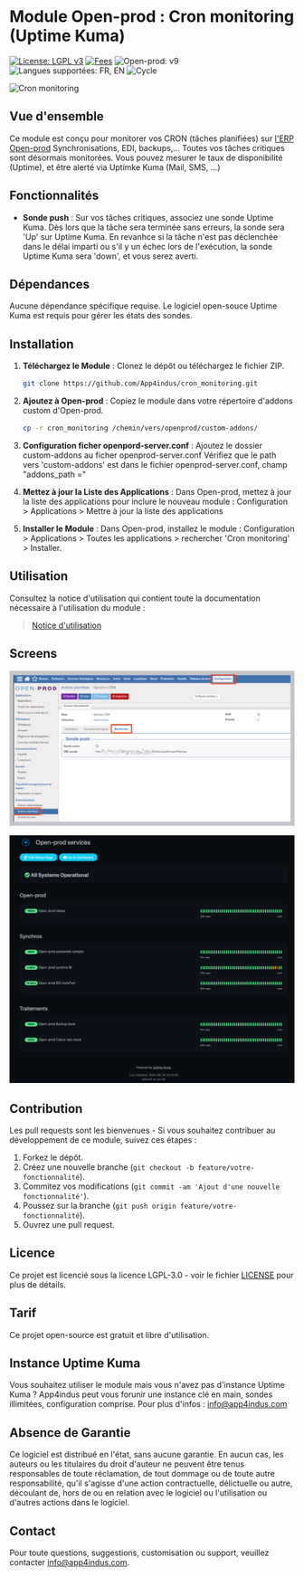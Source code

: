 # Module Open-prod : Cron monitoring (Uptime Kuma)

[![License: LGPL v3](https://img.shields.io/badge/License-LGPL_v3-blue.svg)](https://www.gnu.org/licenses/lgpl-3.0) [![Fees](https://img.shields.io/badge/Fees-No-green.svg)](https://github.com/votre-utilisateur/module-gestion-flotte) ![Open-prod: v9](https://img.shields.io/badge/Open--prod-v9-orange)
![Langues supportées: FR, EN](https://img.shields.io/badge/Langage-FR%20%7C%20EN-yellow)
![Cycle](https://img.shields.io/badge/Cycle-Release%20Candidat%201-purple)

<img src="https://app4indus.com/wp-content/uploads/2024/08/icon.png" alt="Cron monitoring" width="200"/>


## Vue d'ensemble

 Ce module est conçu pour monitorer vos CRON (tâches planifiées) sur [l'ERP Open-prod](https://open-prod.com/) Synchronisations, EDI, backups,... Toutes vos tâches critiques sont désormais monitorées.
 Vous pouvez mesurer le taux de disponibilité (Uptime), et être alerté via Uptimke Kuma (Mail, SMS, ...)


## Fonctionnalités

- **Sonde push** : Sur vos tâches critiques, associez une sonde Uptime Kuma. Dès lors que la tâche sera terminée sans erreurs, la sonde sera 'Up' sur Uptime Kuma. En revanhce si la tâche n'est pas déclenchée dans le délai imparti ou s'il y un échec lors de l'exécution, la sonde Uptime Kuma sera 'down', et vous serez averti.


## Dépendances

Aucune dépendance spécifique requise.
Le logiciel open-souce Uptime Kuma est requis pour gérer les états des sondes.

## Installation

1. **Téléchargez le Module** : Clonez le dépôt ou téléchargez le fichier ZIP.
    ```bash
    git clone https://github.com/App4indus/cron_monitoring.git
    ```

2. **Ajoutez à Open-prod** : Copiez le module dans votre répertoire d'addons custom d'Open-prod.
    ```bash
    cp -r cron_monitoring /chemin/vers/openprod/custom-addons/
    ```

3. **Configuration ficher openpord-server.conf** : Ajoutez le dossier custom-addons au ficher openprod-server.conf
   Vérifiez que le path vers 'custom-addons' est dans le fichier openprod-server.conf, champ "addons_path ="

4. **Mettez à jour la Liste des Applications** : Dans Open-prod, mettez à jour la liste des applications pour inclure le nouveau module : Configuration > Applications > Mettre à jour la liste des applications


5. **Installer le Module** : Dans Open-prod, installez le module : Configuration > Applications > Toutes les applications > rechercher 'Cron monitoring' > Installer.

## Utilisation

Consultez la notice d'utilisation qui contient toute la documentation nécessaire à l'utilisation du module : 

> [Notice d'utilisation](docs/user_manual_fr.md)

## Screens 

![Config cron](docs/img/config-cron.png)

![Uptime Kuma](docs/img/uptime-kuma.png)


## Contribution

Les pull requests sont les bienvenues - Si vous souhaitez contribuer au développement de ce module, suivez ces étapes :

1. Forkez le dépôt.
2. Créez une nouvelle branche (`git checkout -b feature/votre-fonctionnalité`).
3. Commitez vos modifications (`git commit -am 'Ajout d'une nouvelle fonctionnalité'`).
4. Poussez sur la branche (`git push origin feature/votre-fonctionnalité`).
5. Ouvrez une pull request.

## Licence

Ce projet est licencié sous la licence LGPL-3.0 - voir le fichier [LICENSE](LICENSE) pour plus de détails.

## Tarif

Ce projet open-source est gratuit et libre d'utilisation.

## Instance Uptime Kuma

Vous souhaitez utiliser le module mais vous n'avez pas d'instance Uptime Kuma ? 
App4indus peut vous forunir une instance clé en main, sondes illimitées, configuration comprise. Pour plus d'infos : [info@app4indus.com](mailto:info@app4indus.com)

## Absence de Garantie

Ce logiciel est distribué en l'état, sans aucune garantie. En aucun cas, les auteurs ou les titulaires du droit d'auteur ne peuvent être tenus responsables de toute réclamation, de tout dommage ou de toute autre responsabilité, qu'il s'agisse d'une action contractuelle, délictuelle ou autre, découlant de, hors de ou en relation avec le logiciel ou l'utilisation ou d'autres actions dans le logiciel.

## Contact

Pour toute questions, suggestions, customisation ou support, veuillez contacter [info@app4indus.com](mailto:info@app4indus.com).
